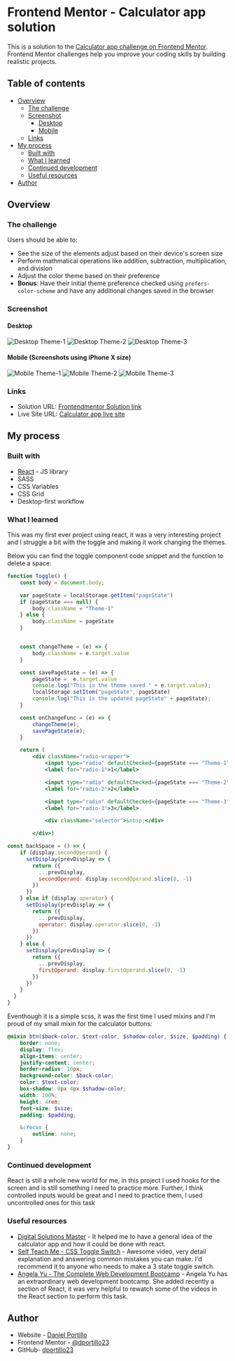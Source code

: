 # Frontend Mentor - Calculator app solution

This is a solution to the [Calculator app challenge on Frontend Mentor](https://www.frontendmentor.io/challenges/calculator-app-9lteq5N29). Frontend Mentor challenges help you improve your coding skills by building realistic projects. 

## Table of contents

- [Overview](#overview)
  - [The challenge](#the-challenge)
  - [Screenshot](#screenshot)
    - [Desktop](#Desktop)
    - [Mobile](#Mobile)
  - [Links](#links)
- [My process](#my-process)
  - [Built with](#built-with)
  - [What I learned](#what-i-learned)
  - [Continued development](#continued-development)
  - [Useful resources](#useful-resources)
- [Author](#author)

## Overview

### The challenge

Users should be able to:

- See the size of the elements adjust based on their device's screen size
- Perform mathmatical operations like addition, subtraction, multiplication, and division
- Adjust the color theme based on their preference
- **Bonus**: Have their initial theme preference checked using `prefers-color-scheme` and have any additional changes saved in the browser

### Screenshot

#### Desktop
![Desktop Theme-1](./public/screenshots/Calculator_App-Theme-1.png)
![Desktop Theme-2](./public/screenshots/Calculator_App-Theme-2.png)
![Desktop Theme-3](./public/screenshots/Calculator_App-Theme-3.png)

#### Mobile (Screenshots using iPhone X size)
![Mobile Theme-1](./public/screenshots/Calculator_App-Mobile-Theme-1.png)
![Mobile Theme-2](./public/screenshots/Calculator_App-Mobile-Theme-2.png)
![Mobile Theme-3](./public/screenshots/Calculator_App-Mobile-Theme-3.png)



### Links

- Solution URL: [Frontendmentor Solution link](https://www.frontendmentor.io/solutions/desktop-first-using-sass-and-react-dFBaNj2-s)
- Live Site URL: [Calculator app live site](https://dportillo23.github.io/calculator-app/)

## My process

### Built with

- [React](https://reactjs.org/) - JS library
- SASS
- CSS Variables
- CSS Grid
- Desktop-first workflow


### What I learned

This was my first ever project using react, it was a very interesting project and I struggle a bit with the toggle and making it work changing the themes.

Below you can find the toggle component code snippet and the function to delete a space:

```jsx
function Toggle() {
    const body = document.body;

    var pageState = localStorage.getItem("pageState")
    if (pageState === null) {
        body.className = "Theme-1"
    } else {
        body.className = pageState
    }


    const changeTheme = (e) => {
        body.className = e.target.value
    }

    const savePageState = (e) => {
        pageState =  e.target.value
        console.log("This is the theme saved " + e.target.value);
        localStorage.setItem("pageState", pageState)
        console.log("This is the updated pageState" + pageState);
    }

    const onChangeFunc = (e) => {
        changeTheme(e);
        savePageState(e);
    }

    return (
        <div className="radio-wrapper">
            <input type="radio" defaultChecked={pageState === "Theme-1" ? true : false} name="theme" value="Theme-1" className="theme-1" id="radio-1" onChange={onChangeFunc} />
            <label for="radio-1">1</label>

            <input type="radio" defaultChecked={pageState === "Theme-2" ? true : false} name="theme" value="Theme-2" className="theme-2" id="radio-2" onChange={onChangeFunc} />
            <label for="radio-2">2</label>

            <input type="radio" defaultChecked={pageState === "Theme-3" ? true : false} name="theme" value="Theme-3" className="theme-3" id="radio-3" onChange={onChangeFunc} />
            <label for="radio-3">3</label>

            <div className="selector">&nbsp;</div>

        </div>)
```

```jsx
const backSpace = () => {
    if (display.secondOperand) {
      setDisplay(prevDisplay => {
        return ({
          ...prevDisplay,
          secondOperand: display.secondOperand.slice(0, -1)
        })
      })
    } else if (display.operator) {
      setDisplay(prevDisplay => {
        return ({
          ...prevDisplay,
          operator: display.operator.slice(0, -1)
        })
      })
    } else {
      setDisplay(prevDisplay => {
        return ({
          ...prevDisplay,
          firstOperand: display.firstOperand.slice(0, -1)
        })
      })
    }
  }
}
```

Eventhough it is a simple scss, it was the first time I used mixins and I'm proud of my small mixin for the calculator buttons:

```Scss
@mixin btn($back-color, $text-color, $shadow-color, $size, $padding) {
    border: none;
    display: flex;
    align-items: center;
    justify-content: center;
    border-radius: 10px;
    background-color: $back-color;
    color: $text-color;
    box-shadow: 0px 4px $shadow-color;
    width: 100%;
    height: 4rem;
    font-size: $size;
    padding: $padding;

    &:focus {
        outline: none;
    }
}
```
### Continued development

React is still a whole new world for me, in this project I used hooks for the screen and is still something I need to practice more. Further, I think controlled inputs would be great and I need to practice them, I used uncontrolled ones for this task

### Useful resources

- [Digital Solutions Master](https://www.youtube.com/watch?v=hpfDRnijdPE) - It helped me to have a general idea of the calculator app and how it could be done with react.
- [Self Teach Me - CSS Toggle Switch](https://www.youtube.com/watch?v=LVPmYBgBdeM) - Awesome video, very detail explanation and answering common mistakes you can make. I'd recommend it to anyone who needs to make a 3 state toggle switch.
- [Angela Yu - The Complete Web Development Bootcamp](https://www.udemy.com/course/the-complete-web-development-bootcamp) - Angela Yu has an extraordinary web development bootcamp. She added recently a section of React, it was very helpful to rewatch some of the videos in the React section to perform this task.

## Author

- Website - [Daniel Portillo](https://dportillo23.github.io/My-Personal-Site/)
- Frontend Mentor - [@dportillo23](https://www.frontendmentor.io/profile/dportillo23)
- GitHub- [dportillo23](https://github.com/dportillo23)

